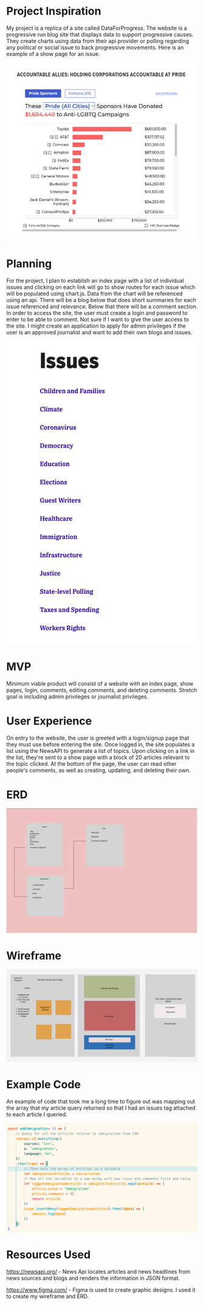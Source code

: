 <h1><strong>Project Inspiration</strong></h1>

My project is a replica of a site called DataForProgress. The website is a progressive run blog site that displays data to support progressive causes. They create charts using data from their api provider or polling regarding any political or social issue to back progressive movements. Here is an example of a show page for an issue. 

![DataForProgress](assets/ReadMe/DFPChart.png)

<h1><strong>Planning</strong></h1>

For the project, I plan to establish an index page with a list of individual issues and clicking on each link will go to show routes for each issue which will be populated using chart.js. Data from the chart will be referenced using an api. There will be a blog below that does short summaries for each issue referenced and relevance. Below that there will be a comment section. In order to access the site, the user must create a login and password to enter to be able to comment. Not sure if I want to give the user access to the site. I might create an application to apply for admin privileges if the user is an approved journalist and want to add their own blogs and issues.

![Charts](assets/ReadMe/Issues.png)

<h1><strong>MVP</strong></h1>

Minimum viable product will consist of a website with an index page, show pages, login, comments, editing comments, and deleting comments. Stretch goal is including admin privileges or journalist privileges. 

<h1><strong>User Experience</strong></h1>

On entry to the website, the user is greeted with a login/signup page that they must use before entering the site. Once logged in, the site populates a list using the NewsAPI to generate a list of topics. Upon clicking on a link in the list, they're sent to a show page with a block of 20 articles relevant to the topic clicked. At the bottom of the page, the user can read other people's comments, as well as creating, updating, and deleting their own. 

<h1><strong>ERD</strong></h1>

![ERD](assets/ReadMe/ERD.png)

<h1><strong>Wireframe</strong></h1>

![Wireframe](assets/ReadMe/Wireframe.png)

<h1><strong>Example Code</strong></h1>

An example of code that took me a long time to figure out was mapping out the array that my article query returned so that I had an issues tag attached to each article I queried.

![Example Code](assets/ReadMe/ImmigrationCode.png)

<h1><strong>Resources Used</strong></h1>

https://newsapi.org/ - News Api locates articles and news headlines from news sources and blogs and renders the information in JSON format.

https://www.figma.com/ -  Figma is used to create graphic designs. I used it to create my wireframe and ERD.

